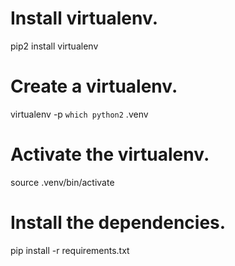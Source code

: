 # Install virtualenv.
pip2 install virtualenv

# Create a virtualenv.
virtualenv -p `which python2` .venv

# Activate the virtualenv.
source .venv/bin/activate

# Install the dependencies.
pip install -r requirements.txt
